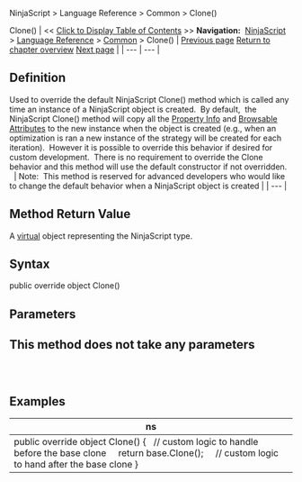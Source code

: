 ﻿
NinjaScript > Language Reference > Common > Clone()

Clone()
| << [Click to Display Table of Contents](clone.md) >> **Navigation:**     [NinjaScript](ninjascript.md) > [Language Reference](language_reference_wip.md) > [Common](common.md) > Clone() | [Previous page](timezoneinfo.md) [Return to chapter overview](common.md) [Next page](description.md) |
| --- | --- |
## Definition
Used to override the default NinjaScript Clone() method which is called any time an instance of a NinjaScript object is created.  By default,  the NinjaScript Clone() method will copy all the [Property Info](https://msdn.microsoft.com/en-us/library/system.reflection.propertyinfo%28v=vs.110%29.aspx) and [Browsable Attributes](https://msdn.microsoft.com/en-us/library/system.componentmodel.browsableattribute%28v=vs.110%29.aspx) to the new instance when the object is created (e.g., when an optimization is ran a new instance of the strategy will be created for each iteration).  However it is possible to override this behavior if desired for custom development.  There is no requirement to override the Clone behavior and this method will use the default constructor if not overridden.  
 
| Note:  This method is reserved for advanced developers who would like to change the default behavior when a NinjaScript object is created |
| --- |

## Method Return Value
A [virtual](https://msdn.microsoft.com/en-us/library/9fkccyh4.aspx) object representing the NinjaScript type.
 
## Syntax
public override object Clone()
 
## Parameters
## This method does not take any parameters
## 
 
## Examples
| ns |
| --- |
| public override object Clone() {    // custom logic to handle before the base clone        return base.Clone();      // custom logic to hand after the base clone } |
